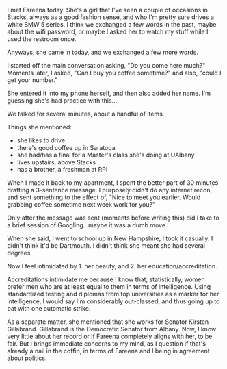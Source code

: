I met Fareena today. She's a girl that I've seen a couple of occasions in Stacks, always as a good fashion sense, and who I'm pretty sure drives a white BMW 5 series. I think we exchanged a few words in the past, maybe about the wifi password, or maybe I asked her to watch my stuff while I used the restroom once. 

Anyways, she came in today, and we exchanged a few more words. 

I started off the main conversation asking, "Do you come here much?" Moments later, I asked, "Can I buy you coffee sometime?" and also, "could I get your number."

She entered it into my phone herself, and then also added her name. I'm guessing she's had practice with this...

We talked for several minutes, about a handful of items. 

Things she mentioned:
- she likes to drive
- there's good coffee up in Saratoga
- she had/has a final for a Master's class she's doing at UAlbany
- lives upstairs, above Stacks
- has a brother, a freshman at RPI

When I made it back to my apartment, I spent the better part of 30 minutes drafting a 3-sentence message. I purposely didn't do any internet recon, and sent something to the effect of, "Nice to meet you earlier. Would grabbing coffee sometime next week work for you?"

Only after the message was sent (moments before writing this) did I take to a brief session of Googling...maybe it was a dumb move.

When she said, I went to school up in New Hampshire, I took it casually. I didn't think it'd be Dartmouth. I didn't think she meant she had several degrees.

Now I feel intimidated by 1. her beauty, and 2. her education/accreditation.

Accreditations intimidate me because I know that, statistically, women prefer men who are at least equal to them in terms of intelligence. Using standardized testing and diplomas from top universities as a marker for her intelligence, I would say I'm considerably out-classed, and thus going up to bat with one automatic strike.

As a separate matter, she mentioned that she works for Senator Kirsten Gillabrand. Gillabrand is the Democratic Senator from Albany. Now, I know very little about her record or if Fareena completely aligns with her, to be fair. But I brings immediate concerns to my mind, as I question if that's already a nail in the coffin, in terms of Fareena and I being in agreement about politics.

